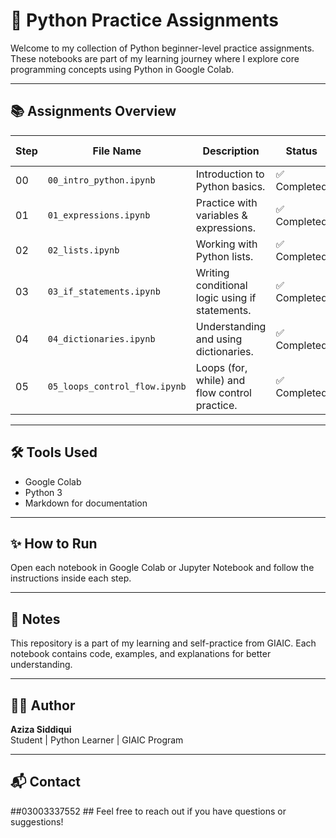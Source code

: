 # 🐍 Python Practice Assignments

Welcome to my collection of Python beginner-level practice assignments. These notebooks are part of my learning journey where I explore core programming concepts using Python in Google Colab.

---

## 📚 Assignments Overview

| Step | File Name                    | Description                                 | Status       | Last Updated   |
|------|------------------------------|---------------------------------------------|--------------|----------------|
| 00   | `00_intro_python.ipynb`      | Introduction to Python basics.              | ✅ Completed  | 4 days ago     |
| 01   | `01_expressions.ipynb`       | Practice with variables & expressions.      | ✅ Completed  | 2 days ago     |
| 02   | `02_lists.ipynb`             | Working with Python lists.                  | ✅ Completed  | 2 days ago     |
| 03   | `03_if_statements.ipynb`     | Writing conditional logic using if statements. | ✅ Completed | 1 day ago      |
| 04   | `04_dictionaries.ipynb`      | Understanding and using dictionaries.       | ✅ Completed  | 12 minutes ago |
| 05   | `05_loops_control_flow.ipynb`| Loops (for, while) and flow control practice. | ✅ Completed | 10 minutes ago |

---

## 🛠 Tools Used
- Google Colab
- Python 3
- Markdown for documentation

---

## ✨ How to Run
Open each notebook in Google Colab or Jupyter Notebook and follow the instructions inside each step.

---

## 📌 Notes
This repository is a part of my learning and self-practice from GIAIC. Each notebook contains code, examples, and explanations for better understanding.

---

## 👩‍💻 Author
**Aziza Siddiqui**  
Student | Python Learner | GIAIC Program

---

## 📬 Contact
##03003337552 ## 
Feel free to reach out if you have questions or suggestions!
